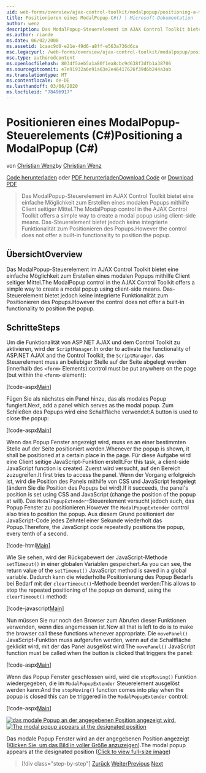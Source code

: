 ```yaml
---
uid: web-forms/overview/ajax-control-toolkit/modalpopup/positioning-a-modalpopup-cs
title: Positionieren eines ModalPopup-C#() | Microsoft-Dokumentation
author: wenz
description: Das ModalPopup-Steuerelement im AJAX Control Toolkit bietet eine einfache Möglichkeit zum Erstellen eines modalen Popups mithilfe Client seitiger Mittel. Das Steuerelement bietet jedoch keine...
ms.author: riande
ms.date: 06/02/2008
ms.assetid: 1caac9d0-e21e-49d6-a8ff-e563a736d6ca
msc.legacyurl: /web-forms/overview/ajax-control-toolkit/modalpopup/positioning-a-modalpopup-cs
msc.type: authoredcontent
ms.openlocfilehash: 8034f5aeb5a1a80f1ea8cbc9d638f3dfb1a38706
ms.sourcegitcommit: e7e91932a6e91a63e2e46417626f39d6b244a3ab
ms.translationtype: MT
ms.contentlocale: de-DE
ms.lasthandoff: 03/06/2020
ms.locfileid: "78496917"
---
```

# <a name="positioning-a-modalpopup-c"></a><span data-ttu-id="94168-104">Positionieren eines ModalPopup-Steuerelements (C#)</span><span class="sxs-lookup"><span data-stu-id="94168-104">Positioning a ModalPopup (C#)</span></span>

<span data-ttu-id="94168-105">von [Christian Wenz](https://github.com/wenz)</span><span class="sxs-lookup"><span data-stu-id="94168-105">by [Christian Wenz](https://github.com/wenz)</span></span>

<span data-ttu-id="94168-106">[Code herunterladen](https://download.microsoft.com/download/2/4/0/24052038-f942-4336-905b-b60ae56f0dd5/ModalPopup4.cs.zip) oder [PDF herunterladen](https://download.microsoft.com/download/b/6/a/b6ae89ee-df69-4c87-9bfb-ad1eb2b23373/modalpopup4CS.pdf)</span><span class="sxs-lookup"><span data-stu-id="94168-106">[Download Code](https://download.microsoft.com/download/2/4/0/24052038-f942-4336-905b-b60ae56f0dd5/ModalPopup4.cs.zip) or [Download PDF](https://download.microsoft.com/download/b/6/a/b6ae89ee-df69-4c87-9bfb-ad1eb2b23373/modalpopup4CS.pdf)</span></span>

> <span data-ttu-id="94168-107">Das ModalPopup-Steuerelement im AJAX Control Toolkit bietet eine einfache Möglichkeit zum Erstellen eines modalen Popups mithilfe Client seitiger Mittel.</span><span class="sxs-lookup"><span data-stu-id="94168-107">The ModalPopup control in the AJAX Control Toolkit offers a simple way to create a modal popup using client-side means.</span></span> <span data-ttu-id="94168-108">Das-Steuerelement bietet jedoch keine integrierte Funktionalität zum Positionieren des Popups.</span><span class="sxs-lookup"><span data-stu-id="94168-108">However the control does not offer a built-in functionality to position the popup.</span></span>

## <a name="overview"></a><span data-ttu-id="94168-109">Übersicht</span><span class="sxs-lookup"><span data-stu-id="94168-109">Overview</span></span>

<span data-ttu-id="94168-110">Das ModalPopup-Steuerelement im AJAX Control Toolkit bietet eine einfache Möglichkeit zum Erstellen eines modalen Popups mithilfe Client seitiger Mittel.</span><span class="sxs-lookup"><span data-stu-id="94168-110">The ModalPopup control in the AJAX Control Toolkit offers a simple way to create a modal popup using client-side means.</span></span> <span data-ttu-id="94168-111">Das-Steuerelement bietet jedoch keine integrierte Funktionalität zum Positionieren des Popups.</span><span class="sxs-lookup"><span data-stu-id="94168-111">However the control does not offer a built-in functionality to position the popup.</span></span>

## <a name="steps"></a><span data-ttu-id="94168-112">Schritte</span><span class="sxs-lookup"><span data-stu-id="94168-112">Steps</span></span>

<span data-ttu-id="94168-113">Um die Funktionalität von ASP.NET AJAX und dem Control Toolkit zu aktivieren, wird der `ScriptManager`.</span><span class="sxs-lookup"><span data-stu-id="94168-113">In order to activate the functionality of ASP.NET AJAX and the Control Toolkit, the `ScriptManager`.</span></span> <span data-ttu-id="94168-114">das Steuerelement muss an beliebiger Stelle auf der Seite abgelegt werden (innerhalb des `<form>` Elements):</span><span class="sxs-lookup"><span data-stu-id="94168-114">control must be put anywhere on the page (but within the `<form>` element):</span></span>

[!code-aspx[Main](positioning-a-modalpopup-cs/samples/sample1.aspx)]

<span data-ttu-id="94168-115">Fügen Sie als nächstes ein Panel hinzu, das als modales Popup fungiert.</span><span class="sxs-lookup"><span data-stu-id="94168-115">Next, add a panel which serves as the modal popup.</span></span> <span data-ttu-id="94168-116">Zum Schließen des Popups wird eine Schaltfläche verwendet:</span><span class="sxs-lookup"><span data-stu-id="94168-116">A button is used to close the popup:</span></span>

[!code-aspx[Main](positioning-a-modalpopup-cs/samples/sample2.aspx)]

<span data-ttu-id="94168-117">Wenn das Popup Fenster angezeigt wird, muss es an einer bestimmten Stelle auf der Seite positioniert werden.</span><span class="sxs-lookup"><span data-stu-id="94168-117">Whenever the popup is shown, it shall be positioned at a certain place in the page.</span></span> <span data-ttu-id="94168-118">Für diese Aufgabe wird eine Client seitige JavaScript-Funktion erstellt.</span><span class="sxs-lookup"><span data-stu-id="94168-118">For this task, a client-side JavaScript function is created.</span></span> <span data-ttu-id="94168-119">Zuerst wird versucht, auf den Bereich zuzugreifen.</span><span class="sxs-lookup"><span data-stu-id="94168-119">It first tries to access the panel.</span></span> <span data-ttu-id="94168-120">Wenn der Vorgang erfolgreich ist, wird die Position des Panels mithilfe von CSS und JavaScript festgelegt (ändern Sie die Position des Popups bei wird).</span><span class="sxs-lookup"><span data-stu-id="94168-120">If it succeeds, the panel's position is set using CSS and JavaScript (change the position of the popup at will).</span></span> <span data-ttu-id="94168-121">Das `ModalPopupExtender`-Steuerelement versucht jedoch auch, das Popup Fenster zu positionieren.</span><span class="sxs-lookup"><span data-stu-id="94168-121">However the `ModalPopupExtender` control also tries to position the popup.</span></span> <span data-ttu-id="94168-122">Aus diesem Grund positioniert der JavaScript-Code jedes Zehntel einer Sekunde wiederholt das Popup.</span><span class="sxs-lookup"><span data-stu-id="94168-122">Therefore, the JavaScript code repeatedly positions the popup, every tenth of a second.</span></span>

[!code-html[Main](positioning-a-modalpopup-cs/samples/sample3.html)]

<span data-ttu-id="94168-123">Wie Sie sehen, wird der Rückgabewert der JavaScript-Methode `setTimeout()` in einer globalen Variablen gespeichert.</span><span class="sxs-lookup"><span data-stu-id="94168-123">As you can see, the return value of the `setTimeout()` JavaScript method is saved in a global variable.</span></span> <span data-ttu-id="94168-124">Dadurch kann die wiederholte Positionierung des Popup Bedarfs bei Bedarf mit der `clearTimeout()`-Methode beendet werden:</span><span class="sxs-lookup"><span data-stu-id="94168-124">This allows to stop the repeated positioning of the popup on demand, using the `clearTimeout()` method:</span></span>

[!code-javascript[Main](positioning-a-modalpopup-cs/samples/sample4.js)]

<span data-ttu-id="94168-125">Nun müssen Sie nur noch den Browser zum Abrufen dieser Funktionen verwenden, wenn dies angemessen ist.</span><span class="sxs-lookup"><span data-stu-id="94168-125">Now all that is left to do is to make the browser call these functions whenever appropriate.</span></span> <span data-ttu-id="94168-126">Die `movePanel()` JavaScript-Funktion muss aufgerufen werden, wenn auf die Schaltfläche geklickt wird, mit der das Panel ausgelöst wird:</span><span class="sxs-lookup"><span data-stu-id="94168-126">The `movePanel()` JavaScript function must be called when the button is clicked that triggers the panel:</span></span>

[!code-aspx[Main](positioning-a-modalpopup-cs/samples/sample5.aspx)]

<span data-ttu-id="94168-127">Wenn das Popup Fenster geschlossen wird, wird die `stopMoving()` Funktion wiedergegeben, die im `ModalPopupExtender` Steuerelement ausgelöst werden kann:</span><span class="sxs-lookup"><span data-stu-id="94168-127">And the `stopMoving()` function comes into play when the popup is closed this can be triggered in the `ModalPopupExtender` control:</span></span>

[!code-aspx[Main](positioning-a-modalpopup-cs/samples/sample6.aspx)]

<span data-ttu-id="94168-128">[![das modale Popup an der angegebenen Position angezeigt wird.](positioning-a-modalpopup-cs/_static/image2.png)](positioning-a-modalpopup-cs/_static/image1.png)</span><span class="sxs-lookup"><span data-stu-id="94168-128">[![The modal popup appears at the designated position](positioning-a-modalpopup-cs/_static/image2.png)](positioning-a-modalpopup-cs/_static/image1.png)</span></span>

<span data-ttu-id="94168-129">Das modale Popup Fenster wird an der angegebenen Position angezeigt ([Klicken Sie, um das Bild in voller Größe anzuzeigen](positioning-a-modalpopup-cs/_static/image3.png)).</span><span class="sxs-lookup"><span data-stu-id="94168-129">The modal popup appears at the designated position ([Click to view full-size image](positioning-a-modalpopup-cs/_static/image3.png))</span></span>

> [!div class="step-by-step"]
> <span data-ttu-id="94168-130">[Zurück](handling-postbacks-from-a-modalpopup-cs.md)
> [Weiter](launching-a-modal-popup-window-from-server-code-vb.md)</span><span class="sxs-lookup"><span data-stu-id="94168-130">[Previous](handling-postbacks-from-a-modalpopup-cs.md)
[Next](launching-a-modal-popup-window-from-server-code-vb.md)</span></span>
